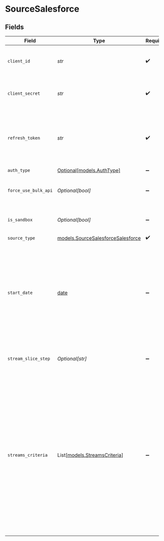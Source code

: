 # SourceSalesforce


## Fields

| Field                                                                                                                                                                                                                                                                                                                                                                               | Type                                                                                                                                                                                                                                                                                                                                                                                | Required                                                                                                                                                                                                                                                                                                                                                                            | Description                                                                                                                                                                                                                                                                                                                                                                         | Example                                                                                                                                                                                                                                                                                                                                                                             |
| ----------------------------------------------------------------------------------------------------------------------------------------------------------------------------------------------------------------------------------------------------------------------------------------------------------------------------------------------------------------------------------- | ----------------------------------------------------------------------------------------------------------------------------------------------------------------------------------------------------------------------------------------------------------------------------------------------------------------------------------------------------------------------------------- | ----------------------------------------------------------------------------------------------------------------------------------------------------------------------------------------------------------------------------------------------------------------------------------------------------------------------------------------------------------------------------------- | ----------------------------------------------------------------------------------------------------------------------------------------------------------------------------------------------------------------------------------------------------------------------------------------------------------------------------------------------------------------------------------- | ----------------------------------------------------------------------------------------------------------------------------------------------------------------------------------------------------------------------------------------------------------------------------------------------------------------------------------------------------------------------------------- |
| `client_id`                                                                                                                                                                                                                                                                                                                                                                         | *str*                                                                                                                                                                                                                                                                                                                                                                               | :heavy_check_mark:                                                                                                                                                                                                                                                                                                                                                                  | Enter your Salesforce developer application's <a href="https://developer.salesforce.com/forums/?id=9062I000000DLgbQAG">Client ID</a>                                                                                                                                                                                                                                                |                                                                                                                                                                                                                                                                                                                                                                                     |
| `client_secret`                                                                                                                                                                                                                                                                                                                                                                     | *str*                                                                                                                                                                                                                                                                                                                                                                               | :heavy_check_mark:                                                                                                                                                                                                                                                                                                                                                                  | Enter your Salesforce developer application's <a href="https://developer.salesforce.com/forums/?id=9062I000000DLgbQAG">Client secret</a>                                                                                                                                                                                                                                            |                                                                                                                                                                                                                                                                                                                                                                                     |
| `refresh_token`                                                                                                                                                                                                                                                                                                                                                                     | *str*                                                                                                                                                                                                                                                                                                                                                                               | :heavy_check_mark:                                                                                                                                                                                                                                                                                                                                                                  | Enter your application's <a href="https://developer.salesforce.com/docs/atlas.en-us.mobile_sdk.meta/mobile_sdk/oauth_refresh_token_flow.htm">Salesforce Refresh Token</a> used for Airbyte to access your Salesforce account.                                                                                                                                                       |                                                                                                                                                                                                                                                                                                                                                                                     |
| `auth_type`                                                                                                                                                                                                                                                                                                                                                                         | [Optional[models.AuthType]](../models/authtype.md)                                                                                                                                                                                                                                                                                                                                  | :heavy_minus_sign:                                                                                                                                                                                                                                                                                                                                                                  | N/A                                                                                                                                                                                                                                                                                                                                                                                 |                                                                                                                                                                                                                                                                                                                                                                                     |
| `force_use_bulk_api`                                                                                                                                                                                                                                                                                                                                                                | *Optional[bool]*                                                                                                                                                                                                                                                                                                                                                                    | :heavy_minus_sign:                                                                                                                                                                                                                                                                                                                                                                  | Toggle to use Bulk API (this might cause empty fields for some streams)                                                                                                                                                                                                                                                                                                             |                                                                                                                                                                                                                                                                                                                                                                                     |
| `is_sandbox`                                                                                                                                                                                                                                                                                                                                                                        | *Optional[bool]*                                                                                                                                                                                                                                                                                                                                                                    | :heavy_minus_sign:                                                                                                                                                                                                                                                                                                                                                                  | Toggle if you're using a <a href="https://help.salesforce.com/s/articleView?id=sf.deploy_sandboxes_parent.htm&type=5">Salesforce Sandbox</a>                                                                                                                                                                                                                                        |                                                                                                                                                                                                                                                                                                                                                                                     |
| `source_type`                                                                                                                                                                                                                                                                                                                                                                       | [models.SourceSalesforceSalesforce](../models/sourcesalesforcesalesforce.md)                                                                                                                                                                                                                                                                                                        | :heavy_check_mark:                                                                                                                                                                                                                                                                                                                                                                  | N/A                                                                                                                                                                                                                                                                                                                                                                                 |                                                                                                                                                                                                                                                                                                                                                                                     |
| `start_date`                                                                                                                                                                                                                                                                                                                                                                        | [date](https://docs.python.org/3/library/datetime.html#date-objects)                                                                                                                                                                                                                                                                                                                | :heavy_minus_sign:                                                                                                                                                                                                                                                                                                                                                                  | Enter the date (or date-time) in the YYYY-MM-DD or YYYY-MM-DDTHH:mm:ssZ format. Airbyte will replicate the data updated on and after this date. If this field is blank, Airbyte will replicate the data for last two years.                                                                                                                                                         | 2021-07-25                                                                                                                                                                                                                                                                                                                                                                          |
| `stream_slice_step`                                                                                                                                                                                                                                                                                                                                                                 | *Optional[str]*                                                                                                                                                                                                                                                                                                                                                                     | :heavy_minus_sign:                                                                                                                                                                                                                                                                                                                                                                  | The size of the time window (ISO8601 duration) to slice requests.                                                                                                                                                                                                                                                                                                                   | PT12H                                                                                                                                                                                                                                                                                                                                                                               |
| `streams_criteria`                                                                                                                                                                                                                                                                                                                                                                  | List[[models.StreamsCriteria](../models/streamscriteria.md)]                                                                                                                                                                                                                                                                                                                        | :heavy_minus_sign:                                                                                                                                                                                                                                                                                                                                                                  | Add filters to select only required stream based on `SObject` name. Use this field to filter which tables are displayed by this connector. This is useful if your Salesforce account has a large number of tables (>1000), in which case you may find it easier to navigate the UI and speed up the connector's performance if you restrict the tables displayed by this connector. |                                                                                                                                                                                                                                                                                                                                                                                     |